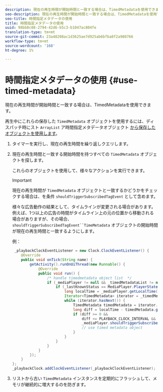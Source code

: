```yaml
---
description: 現在の再生時間が開始時間と一致する場合は、TimedMetadataを使用できます。
seo-description: 現在の再生時間が開始時間と一致する場合は、TimedMetadataを使用できます。
seo-title: 時間指定メタデータの使用
title: 時間指定メタデータの使用
uuid: 98bb8c08-2794-42d6-b5c3-b1047ac804fe
translation-type: tm+mt
source-git-commit: 23a48208ac1d3625ae7d925ab6bfba8f2a980766
workflow-type: tm+mt
source-wordcount: '168'
ht-degree: 1%

---
```



# 時間指定メタデータの使用 {#use-timed-metadata}

現在の再生時間が開始時間と一致する場合は、TimedMetadataを使用できます。

再生中にこれらの保存した `TimedMetadata` オブジェクトを使用するには、ディスパッチ時にスト `ArrayList` ア時間指定メタデータオブジェクト [から保存したオブジェクトを使用します](../../ad-insertion/custom-tags-configure/android-1.4-timed-metadata-store.md)。

1. タイマーを実行し、現在の再生時間を繰り返しクエリします。
1. 現在の再生時間と一致する開始時間を持つすべての `TimedMetadata` オブジェクトを探します。

   これらのオブジェクトを使用して、様々なアクションを実行できます。

   >[!IMPORTANT]
   >
   >現在の再生時間が `TimedMetadata` オブジェクトと一致するかどうかをチェックする場合は、を条件 `shouldTriggerSubscribedTagEvent` として含めます。

   様々な広告動作の結果として、タイムラインが変更される場合があります。 例えば、1つ以上の広告の時間がタイムライン上の元の位置から移動される場合がありますが、その場合、 `shouldTriggerSubscribedTagEvent``TimeMetadata` オブジェクトの開始時間が現在の再生時間と一致するようにします。

   例：

   ```java
    _playbackClockEventListener = new Clock.ClockEventListener() {
       @Override
       public void onTick(String name) {
           getActivity().runOnUiThread(new Runnable() {
               @Override
               public void run() {
                   /* handle timedmetadata object list  */ 
                   if (_mediaPlayer != null && _timedMetadataList != null && _timedMetadataList.size() > 0) {
                       if (_lastKnownStatus == MediaPlayer.PlayerState.PLAYING) {
                           long localTime = _mediaPlayer.getLocalTime();
                           Iterator<TimedMetadata> iterator = _timedMetadataList.iterator(); 
                           while (iterator.hasNext()) {
                               TimedMetadata timedMetadata = iterator.next();
                               long diff = localTime - timedMetadata.getTime();
                               if (diff >= 0 &&
                                   diff <= PLAYBACK_CLOCK_INTERVAL &&
                                   _mediaPlayer.shouldTriggerSubscribedTagEvent()) {
                                   // use timed metadata object
                               }
                           }
                       }
                   }
               }
           });
       }
   };
   _playbackClock.addClockEventListener(_playbackClockEventListener);
   ```

1. リストから古い `TimedMetadata` インスタンスを定期的にフラッシュして、メモリが継続的に増大するのを防ぎます。